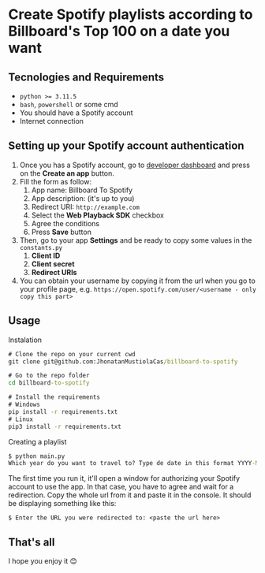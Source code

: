 # Create Spotify playlists according to Billboard's Top 100 on a date you want

## Tecnologies and Requirements

+ `python >= 3.11.5`
+ `bash`, `powershell` or some cmd
+ You should have a Spotify account
+ Internet connection

## Setting up your Spotify account authentication

1. Once you has a Spotify account, go to [developer dashboard](https://developer.spotify.com/dashboard) and press on the **Create an app** button.
2. Fill the form as follow:
   1. App name: Billboard To Spotify
   2. App description: (it's up to you)
   3. Redirect URI: `http://example.com`
   4. Select the **Web Playback SDK** checkbox
   5. Agree the conditions
   6. Press **Save** button
3. Then, go to your app **Settings** and be ready to copy some values in the `constants.py`
   1. **Client ID**
   2. **Client secret**
   3. **Redirect URIs**
4. You can obtain your username by copying it from the url when you go to your profile page, e.g. `https://open.spotify.com/user/<username - only copy this part>`

## Usage

Instalation

```cmd
# Clone the repo on your current cwd
git clone git@github.com:JhonatanMustiolaCas/billboard-to-spotify

# Go to the repo folder
cd billboard-to-spotify

# Install the requirements
# Windows
pip install -r requirements.txt
# Linux
pip3 install -r requirements.txt
```

Creating a playlist

```cmd
$ python main.py
Which year do you want to travel to? Type de date in this format YYYY-MM-DD -> 2002-08-12
```

The first time you run it, it'll open a window for authorizing your Spotify account to use the app. In that case, you have to agree and wait for a redirection. Copy the whole url from it and paste it in the console. It should be displaying something like this:

`$ Enter the URL you were redirected to: <paste the url here>`

## That's all

I hope you enjoy it 😊
